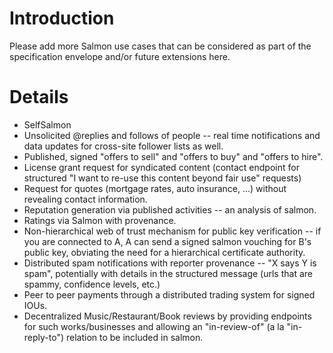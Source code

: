 # Introduction #

Please add more Salmon use cases that can be considered as part of the specification envelope and/or future extensions here.

# Details #

  * SelfSalmon
  * Unsolicited @replies and follows of people -- real time notifications and data updates for cross-site follower lists as well.
  * Published, signed "offers to sell" and "offers to buy" and "offers to hire".
  * License grant request for syndicated content (contact endpoint for structured "I want to re-use this content beyond fair use" requests)
  * Request for quotes (mortgage rates, auto insurance, ...) without revealing contact information.
  * Reputation generation via published activities -- an analysis of salmon.
  * Ratings via Salmon with provenance.
  * Non-hierarchical web of trust mechanism for public key verification -- if you are connected to A, A can send a signed salmon vouching for B's public key, obviating the need for a hierarchical certificate authority.
  * Distributed spam notifications with reporter provenance -- "X says Y is spam", potentially with details in the structured message (urls that are spammy, confidence levels, etc.)
  * Peer to peer payments through a distributed trading system for signed IOUs.
  * Decentralized Music/Restaurant/Book reviews by providing endpoints for such works/businesses and allowing an "in-review-of" (a la "in-reply-to") relation to be included in salmon.